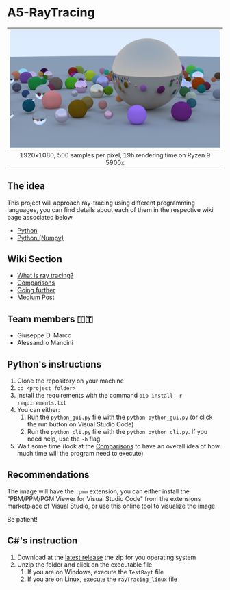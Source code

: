 # A5-RayTracing

| ![500_20_1920](./docs/images/png_images/500_20_1920_6_python_0.png) |
|:--:|
| 1920x1080, 500 samples per pixel, 19h rendering time on Ryzen 9 5900x |
## The idea

This project will approach ray-tracing using different programming languages, you can find details about each of them in the respective wiki page associated below

- [Python](./python_rayt/readme.md)
- [Python (Numpy)](./python_numpy_rayt/readme.md)

## Wiki Section

- [What is ray tracing?](./docs/what_is_ray_tracing.md)
- [Comparisons](./docs/comparisons.md)
- [Going further](./docs/going_further.md)
- [Medium Post](https://medium.com/@giuseppe.dimarco.23/ray-tracing-from-0-to-1-out-of-100-a901b9590718)

## Team members 🇮🇹

- Giuseppe Di Marco
- Alessandro Mancini

## Python's instructions

1. Clone the repository on your machine
2. `cd <project folder>`
3. Install the requirements with the command `pip install -r requirements.txt`
4. You can either: 
    1. Run the `python_gui.py` file with the `python python_gui.py` (or click the run button on Visual Studio Code)
    2. Run the `python_cli.py` file with the `python python_cli.py`. If you need help, use the `-h` flag
5. Wait some time (look at the [Comparisons](./docs/comparisons.md) to have an overall idea of how much time will the program need to execute)

## Recommendations

The image will have the `.pmm` extension, you can either install the "PBM/PPM/PGM Viewer for Visual Studio Code" from the extensions marketplace of Visual Studio, or use this [online tool](https://www.cs.rhodes.edu/welshc/COMP141_F16/ppmReader.html) to visualize the image.

Be patient!

## C#'s instruction

1. Download at the [latest release](https://github.com/CIS1221-2023-2024/A5-RayTracing/releases/tag/v1) the zip for you operating system
2. Unzip the folder and click on the executable file
    1. If you are on Windows, execute the `TestRayt` file
    2. If you are on Linux, execute the `rayTracing_linux` file

